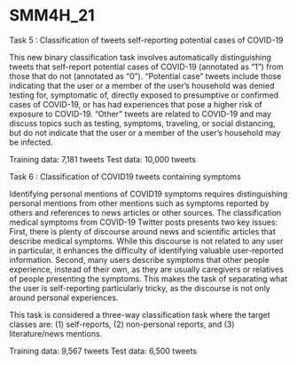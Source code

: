 # SMM4H_21
Task 5 : Classification of tweets self-reporting potential cases of COVID-19 

This new binary classification task involves automatically distinguishing tweets that self-report potential cases of COVID-19 (annotated as “1”) from those that do not (annotated as “0”). “Potential case” tweets include those indicating that the user or a member of the user’s household was denied testing for, symptomatic of, directly exposed to presumptive or confirmed cases of COVID-19, or has had experiences that pose a higher risk of exposure to COVID-19. “Other” tweets are related to COVID-19 and may discuss topics such as testing, symptoms, traveling, or social distancing, but do not indicate that the user or a member of the user’s household may be infected.

Training data: 7,181 tweets
Test data: 10,000 tweets

Task 6 : Classification of COVID19 tweets containing symptoms

Identifying personal mentions of COVID19 symptoms requires distinguishing personal mentions from other mentions such as symptoms reported by others and references to news articles or other sources. The classification medical symptoms from COVID-19 Twitter posts presents two key issues: First, there is plenty of discourse around news and scientific articles that describe medical symptoms. While this discourse is not related to any user in particular, it enhances the difficulty of identifying valuable user-reported information. Second, many users describe symptoms that other people experience, instead of their own, as they are usually caregivers or relatives of people presenting the symptoms. This makes the task of separating what the user is self-reporting particularly tricky, as the discourse is not only around personal experiences. 

This task is considered a three-way classification task where the target classes are:
(1) self-reports,
(2) non-personal reports, and
(3) literature/news mentions.

Training data: 9,567 tweets
Test data: 6,500 tweets

